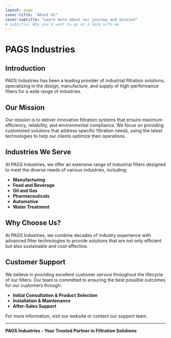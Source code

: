```yaml
---
layout: page
cover-title: "About Us"
cover-subtitle: "Learn more about our journey and mission"
# subtitle: Why you'd want to go on a date with me
---
```


# PAGS Industries

## Introduction

PAGS Industries has been a leading provider of industrial filtration solutions, specializing in the design, manufacture, and supply of high-performance filters for a wide range of industries.

## Our Mission

Our mission is to deliver innovative filtration systems that ensure maximum efficiency, reliability, and environmental compliance. We focus on providing customized solutions that address specific filtration needs, using the latest technologies to help our clients optimize their operations.

## Industries We Serve

At PAGS Industries, we offer an extensive range of industrial filters designed to meet the diverse needs of various industries, including:

- **Manufacturing**
- **Food and Beverage**
- **Oil and Gas**
- **Pharmaceuticals**
- **Automotive**
- **Water Treatment**

## Why Choose Us?

At PAGS Industries, we combine decades of industry experience with advanced filter technologies to provide solutions that are not only efficient but also sustainable and cost-effective.

## Customer Support

We believe in providing excellent customer service throughout the lifecycle of our filters. Our team is committed to ensuring the best possible outcomes for our customers through:

- **Initial Consultation & Product Selection**
- **Installation & Maintenance**
- **After-Sales Support**

For more information, visit our website or contact our support team.

---

**PAGS Industries - Your Trusted Partner in Filtration Solutions**

